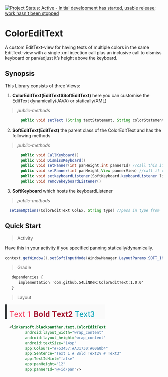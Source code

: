 [![Project Status: Active - Initial development has started, usable release; work hasn't been stopped ](http://www.repostatus.org/badges/0.1.0/active.svg)](http://www.repostatus.org/#active)

ColorEditText
=============
A custom EditText-view for having texts of multiple colors in the same EditText-view with a single xml injection call plus an inclusive call to dismiss keyboard or pan/adjust it’s height above the keyboard.
## Synopsis
This Library consists of three Views:
  1. **ColorEditText(EditText$SoftEditText)** here you can customise the EditText dynamically(JAVA) or statically(XML)
> *public-methods*
```java
       public void setText (String textStatement, String colorStatement, boolean textIsHint)
```
  2. **SoftEditText(EditText)** the parent class of the ColorEditText and has the following methods
> *public-methods*
```java
       public void CallKeyboard()
       public void DismissKeyboard()
       public void setPanner(int panHeight,int pannerId) //call this if view is in activity's root-view
       public void setPanner(int panHeight,View pannerView) //call if view is not / you have a complex positioning of the views in your layout
       public void setkeyboardListener(SoftKeyboard.keyboardListener listener)
       public void removekeyboardListener()
```
  3. **SoftKeyboard** which  hosts the keyboardListener
> *public-methods*
```java
  setImeOptions(ColorEditText ColEx, String type) //pass in type from 'SoftKeyboard.Type'
```

## Quick Start
> Activity

 Have this in your activity if you specified panning statically/dynamically.
```java
context.getWindow().setSoftInputMode(WindowManager.LayoutParams.SOFT_INPUT_ADJUST_RESIZE);
```
> Gradle
```xml
   dependencies {
      implementation 'com.github.54LiNKeR:ColorEditText:1.0.0'
   }
```
> Layout

![Demo](shots/color-edit.png)

```xml
  <linkersoft.blackpanther.text.ColorEditText
         android:layout_width="wrap_content"
         android:layout_height="wrap_content"
         android:textSize="14sp"
         app:Colours="#F53457:#A31730:#00a0b4"
         app:Sentence="Text 1 # Bold Text2% # Text3"
         app:TextIsHint="false"
         app:panHeight="12"
         app:pannerId="@+id/pan"/>

```

